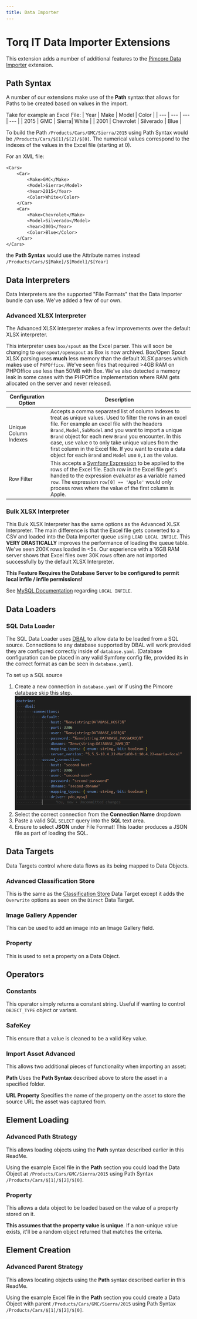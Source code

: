 ```yaml
---
title: Data Importer
---
```

 
# Torq IT Data Importer Extensions

This extension adds a number of additional features to the [Pimcore Data Importer](https://github.com/pimcore/data-importer) extension.

## Path Syntax

A number of our extensions make use of the **Path** syntax that allows for Paths to be created based on values in the import. 

Take for example an Excel File:
| Year | Make | Model | Color |
| ---  | ---  | ---   | ---   |
| 2015 | GMC  | Sierra| White |
| 2001 | Chevrolet | Silverado | Blue |

To build the Path `/Products/Cars/GMC/Sierra/2015` using Path Syntax would be `/Products/Cars/$[1]/$[2]/$[0]`. The numerical values correspond to the indexes of the values in the Excel file (starting at 0).

For an XML file:

```
<Cars>
    <Car>
        <Make>GMC</Make>
        <Model>Sierra</Model>
        <Year>2015</Year>
        <Color>White</Color>
    </Car>
    <Car>
        <Make>Chevrolet</Make>
        <Model>Silverado</Model>
        <Year>2001</Year>
        <Color>Blue</Color>
    </Car>
</Cars>
```
the **Path Syntax** would use the Attribute names instead `/Products/Cars/$[Make]/$[Model]/$[Year]`

## Data Interpreters

Data Interpreters are the supported "File Formats" that the Data Importer bundle can use. We've added a few of our own.

### Advanced XLSX Interpreter

The Advanced XLSX interpreter makes a few improvements over the default XLSX interpreter.

This interpreter uses `box/spout` as the Excel parser. This will soon be changing to `openspout/openspout` as Box is now archived. Box/Open Spout XLSX parsing uses **much** less memory than the default XLSX parses which makes use of `PHPOffice`. We've seen files that required >4GB RAM on PHPOffice use less than 50MB with Box. We've also detected a memory leak in some cases with the PHPOffice implementation where RAM gets allocated on the server and never released.


| Configuration Option   | Description                                    | 
| ---------------------- | ---------------------------------------------- |
| Unique Column Indexes  | Accepts a comma separated list of column indexes to treat as unique values. Used to filter the rows in an excel file. For example an excel file with the headers `Brand,Model,SubModel` and you want to import a unique `Brand` object for each new `Brand` you encounter. In this case, use value `0` to only take unique values from the first column in the Excel file. If you want to create a data object for each `Brand` and `Model` use `0,1` as the value.                                           |
| Row Filter             | This accepts a [Symfony Expression](https://symfony.com/doc/current/reference/formats/expression_language.html) to be applied to the rows of the Excel file. Each row in the Excel file get's handed to the expression evaluator as a variable named `row`. The expression `row[0] == 'Apple'` would only process rows where the value of the first column is Apple.


### Bulk XLSX Interpreter

This Bulk XLSX Interpreter has the same options as the Advanced XLSX Interpreter. The main difference is that the Excel file gets converted to a CSV and loaded into the Data Importer queue using `LOAD LOCAL INFILE`. This **VERY DRASTICALLY** improves the performance of loading the queue table. We've seen 200K rows loaded in <5s. Our experience with a 16GB RAM server shows that Excel files over 30K rows often are not imported successfully by the default XLSX Interpreter.

**This Feature Requires the Database Server to be configured to permit local infile / infile permissions!**

See [MySQL Documentation](https://dev.mysql.com/doc/refman/8.0/en/load-data-local-security.html#load-data-local-configuration) regarding `LOCAL INFILE`.

## Data Loaders

### SQL Data Loader

The SQL Data Loader uses [DBAL](https://www.doctrine-project.org/projects/dbal.html) to allow data to be loaded from a SQL source. Connections to any database supported by DBAL will work provided they are configured correctly inside of `database.yaml`. (Database configuration can be placed in any valid Symfony config file, provided its in the correct format as can be seen in `database.yaml`). 

To set up a SQL source

1. Create a new connection in `database.yaml` or if using the Pimcore database skip this step. ![SQL Loader Configuration](docs/img/sql_loader_config.png)
2. Select the correct connection from the **Connection Name** dropdown
3. Paste a valid SQL `SELECT` query into the **SQL** text area.
4. Ensure to select **JSON** under File Format! This loader produces a JSON file as part of loading the SQL.


## Data Targets

Data Targets control where data flows as its being mapped to Data Objects.

### Advanced Classification Store

This is the same as the [Classification Store](https://pimcore.com/docs/platform/Data_Importer/Configuration/Mapping_Configuration/Data_Target/#classification-store) Data Target except it adds the `Overwrite` options as seen on the `Direct` Data Target. 

### Image Gallery Appender

This can be used to add an image into an Image Gallery field.

### Property

This is used to set a property on a Data Object.


## Operators

### Constants

This operator simply returns a constant string. Useful if wanting to control `OBJECT_TYPE` object or variant.

### SafeKey

This ensure that a value is cleaned to be a valid Key value.

### Import Asset Advanced

This allows two additional pieces of functionality when importing an asset:

**Path** Uses the **Path Syntax** described above to store the asset in a specified folder.

**URL Property** Specifies the name of the property on the asset to store the source URL the asset was captured from.

## Element Loading

### Advanced Path Strategy

This allows loading objects using the **Path** syntax described earlier in this ReadMe.

Using the example Excel file in the **Path** section you could load the Data Object at `/Products/Cars/GMC/Sierra/2015` using Path Syntax `/Products/Cars/$[1]/$[2]/$[0]`. 

### Property

This allows a data object to be loaded based on the value of a property stored on it.

**This assumes that the property value is unique**. If a non-unique value exists, it'll be a random object returned that matches the criteria.


## Element Creation

### Advanced Parent Strategy

This allows locating objects using the **Path** syntax described earlier in this ReadMe.

Using the example Excel file in the **Path** section you could create a Data Object with parent `/Products/Cars/GMC/Sierra/2015` using Path Syntax `/Products/Cars/$[1]/$[2]/$[0]`. 
